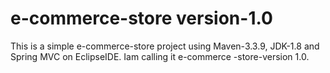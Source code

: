 # e-commerce-store version-1.0
This is a simple e-commerce-store project using Maven-3.3.9, JDK-1.8 and Spring MVC on EclipseIDE. Iam calling it e-commerce -store-version 1.0.
